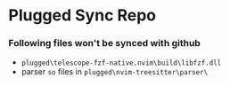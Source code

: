 # Plugged Sync Repo

### Following files won't be synced with github
* `plugged\telescope-fzf-native.nvim\build\libfzf.dll`
* parser `so` files in `plugged\nvim-treesitter\parser\`
